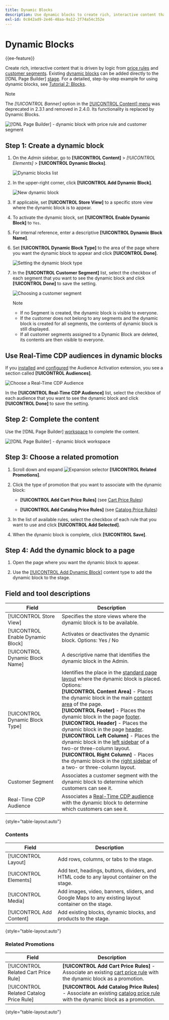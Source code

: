 ```yaml
---
title: Dynamic Blocks
description: Use dynamic blocks to create rich, interactive content that is driven by logic from price rules and customer segments.
exl-id: 0c842ad9-2e46-48aa-9a12-2f74a54c352e
---
```

# Dynamic Blocks

{{ee-feature}}

Create rich, interactive content that is driven by logic from [price rules](../merchandising-promotions/introduction.md#price-rules) and [customer segments](../customers/customer-segments.md). Existing [dynamic blocks](../page-builder/dynamic-block.md) can be added directly to the [!DNL Page Builder] [stage](../page-builder/workspace.md). For a detailed, step-by-step example for using dynamic blocks, see [Tutorial 2: Blocks](../page-builder/2-blocks.md).

>[!NOTE]
>
>The _[!UICONTROL Banner]_ option in the [[!UICONTROL Content] menu](content-menu.md) was deprecated in 2.3.1 and removed in 2.4.0. Its functionality is replaced by Dynamic Blocks.

![[!DNL Page Builder] - dynamic block with price rule and customer segment](../page-builder/assets/pb-tutorial2-dynamic-block-storefront.png)<!-- zoom -->

## Step 1: Create a dynamic block

1. On the _Admin_ sidebar, go to **[!UICONTROL Content]** > _[!UICONTROL Elements]_ > **[!UICONTROL Dynamic Blocks]**.

   ![Dynamic blocks list](../page-builder/assets/pb-tutorial2-block-dynamic-add.png)<!-- zoom -->

1. In the upper-right corner, click **[!UICONTROL Add Dynamic Block]**.

   ![New dynamic block](../page-builder/assets/pb-tutorial2-block-dynamic-new.png)<!-- zoom -->

1. If applicable, set **[!UICONTROL Store View]** to a specific store view where the dynamic block is to appear.

1. To activate the dynamic block, set **[!UICONTROL Enable Dynamic Block]** to `Yes`.

1. For internal reference, enter a descriptive **[!UICONTROL Dynamic Block Name]**.

1. Set **[!UICONTROL Dynamic Block Type]** to the area of the page where you want the dynamic block to appear and click **[!UICONTROL Done]**.

   ![Setting the dynamic block type](../page-builder/assets/pb-dynamic-block-type.png)<!-- zoom -->

1. In the **[!UICONTROL Customer Segment]** list, select the checkbox of each segment that you want to see the dynamic block and click **[!UICONTROL Done]** to save the setting.

   ![Choosing a customer segment](../page-builder/assets/pb-dynamic-block-customer-segment.png)<!-- zoom -->

   >[!NOTE]
   >
   >- If no Segment is created, the dynamic block is visible to everyone.
   >- If the customer does not belong to any segments and the dynamic block is created for all segments, the contents of dynamic block is still displayed.
   >- If all customer segments assigned to a Dynamic Block are deleted, its contents are then visible to everyone.

## Use Real-Time CDP audiences in dynamic blocks

If you [installed](../customers/audience-activation.md#install-the-extension) and [configured](../customers/audience-activation.md#configure-the-extension) the Audience Activation extension, you see a section called **[!UICONTROL Audiences]**.

 ![Choose a Real-Time CDP Audience](../assets/d)

In the **[!UICONTROL Real-Time CDP Audience]** list, select the checkbox of each audience that you want to see the dynamic block and click **[!UICONTROL Done]** to save the setting.

## Step 2: Complete the content

Use the [!DNL Page Builder] [workspace](../page-builder/workspace.md) to complete the content.

![[!DNL Page Builder] - dynamic block workspace](../page-builder/assets/pb-dynamic-block-workspace.png)<!-- zoom -->

## Step 3: Choose a related promotion

1. Scroll down and expand ![Expansion selector](../assets/icon-display-expand.png) **[!UICONTROL Related Promotions]**.

1. Click the type of promotion that you want to associate with the dynamic block:

   - **[!UICONTROL Add Cart Price Rules]** (see [Cart Price Rules](../merchandising-promotions/price-rules-cart.md))

   - **[!UICONTROL Add Catalog Price Rules]** (see [Catalog Price Rules](../merchandising-promotions/price-rules-catalog.md))

1. In the list of available rules, select the checkbox of each rule that you want to use and click **[!UICONTROL Add Selected]**.

1. When the dynamic block is complete, click **[!UICONTROL Save]**.

## Step 4: Add the dynamic block to a page

1. Open the page where you want the dynamic block to appear.

1. Use the [[!UICONTROL Add Dynamic Block]](../page-builder/dynamic-block.md) content type to add the dynamic block to the stage.

## Field and tool descriptions

|Field|Description|
|--- |--- |
|[!UICONTROL Store View]|Specifies the store views where the dynamic block is to be available.|
|[!UICONTROL Enable Dynamic Block]|Activates or deactivates the dynamic block. Options: Yes / No|
|[!UICONTROL Dynamic Block Name]|A descriptive name that identifies the dynamic block in the Admin.|
|[!UICONTROL Dynamic Block Type]|Identifies the place in the [standard page layout](layout-updates.md) where the dynamic block is placed. Options: <br/>**[!UICONTROL Content Area]** - Places the dynamic block in the main [content area](layout-updates.md) of the page. <br/>**[!UICONTROL Footer]** - Places the dynamic block in the page [footer](page-setup.md#footer). <br/>**[!UICONTROL Header]** - Places the dynamic block in the page [header](page-setup.md#header). <br/>**[!UICONTROL Left Column]** - Places the dynamic block in the [left sidebar](page-layout.md#standard-page-layouts) of a two-or three-column layout. <br/>**[!UICONTROL Right Column]** - Places the dynamic block in the [right sidebar](page-layout.md#standard-page-layouts) of a two- or three-column layout.|
|Customer Segment|Associates a customer segment with the dynamic block to determine which customers can see it.|
|Real-Time CDP Audience|Associates a [Real-Time CDP audience](../customers/audience-activation.md) with the dynamic block to determine which customers can see it.|

{style="table-layout:auto"}

### Contents

|Field|Description|
|--- |--- |
|[!UICONTROL Layout]|Add rows, columns, or tabs to the stage.|
|[!UICONTROL Elements]|Add text, headings, buttons, dividers, and HTML code to any layout container on the stage.|
|[!UICONTROL Media]|Add images, video, banners, sliders, and Google Maps to any existing layout container on the stage.|
|[!UICONTROL Add Content]|Add existing blocks, dynamic blocks, and products to the stage.|

{style="table-layout:auto"}

### Related Promotions

|Field|Description|
|--- |--- |
|[!UICONTROL Related Cart Price Rule]|**[!UICONTROL Add Cart Price Rules]** - Associate an existing [cart price rule](../merchandising-promotions/price-rules-cart.md) with the dynamic block as a promotion.|
|[!UICONTROL Related Catalog Price Rule]|**[!UICONTROL Add Catalog Price Rules]** - Associate an existing [catalog price rule](../merchandising-promotions/price-rules-catalog.md) with the dynamic block as a promotion.|

{style="table-layout:auto"}
